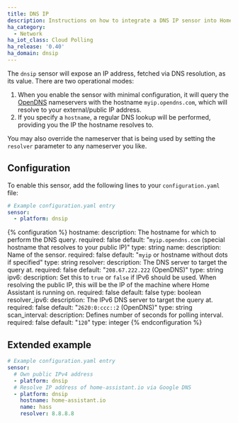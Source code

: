 ```yaml
---
title: DNS IP
description: Instructions on how to integrate a DNS IP sensor into Home Assistant.
ha_category:
  - Network
ha_iot_class: Cloud Polling
ha_release: '0.40'
ha_domain: dnsip
---
```


The `dnsip` sensor will expose an IP address, fetched via DNS resolution, as its value. There are two operational modes:

1. When you enable the sensor with minimal configuration, it will query the [OpenDNS](https://www.opendns.com/) nameservers with the hostname `myip.opendns.com`, which will resolve to your external/public IP address.
2. If you specify a `hostname`, a regular DNS lookup will be performed, providing you the IP the hostname resolves to.

You may also override the nameserver that is being used by setting the `resolver` parameter to any nameserver you like.

## Configuration

To enable this sensor, add the following lines to your `configuration.yaml` file:

```yaml
# Example configuration.yaml entry
sensor:
  - platform: dnsip
```

{% configuration %}
hostname:
  description: The hostname for which to perform the DNS query.
  required: false
  default: "`myip.opendns.com` (special hostname that resolves to your public IP)"
  type: string
name:
  description: Name of the sensor.
  required: false
  default: "`myip` or hostname without dots if specified"
  type: string
resolver:
  description: The DNS server to target the query at.
  required: false
  default: "`208.67.222.222` (OpenDNS)"
  type: string
ipv6:
  description: Set this to `true` or `false` if IPv6 should be used. When resolving the public IP, this will be the IP of the machine where Home Assistant is running on.
  required: false
  default: false
  type: boolean
resolver_ipv6:
  description: The IPv6 DNS server to target the query at.
  required: false
  default: "`2620:0:ccc::2` (OpenDNS)"
  type: string
scan_interval:
  description: Defines number of seconds for polling interval.
  required: false
  default: "`120`"
  type: integer
{% endconfiguration %}

## Extended example

```yaml
# Example configuration.yaml entry
sensor:
  # Own public IPv4 address
  - platform: dnsip
  # Resolve IP address of home-assistant.io via Google DNS
  - platform: dnsip
    hostname: home-assistant.io
    name: hass
    resolver: 8.8.8.8
```
